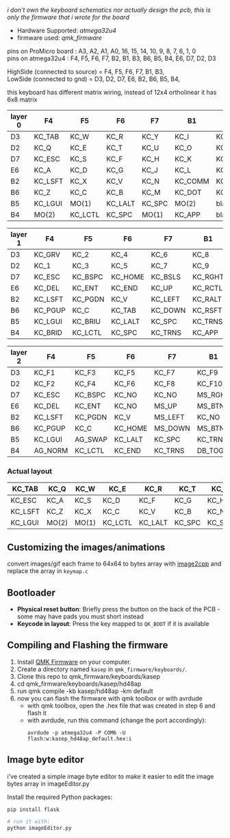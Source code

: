 
*i don't own the keyboard schematics nor actually design the pcb, this is only the firmware that i wrote for the board*

* Hardware Supported: *atmega32u4*
* firmware used: *qmk_firmware*


pins on ProMicro board : A3, A2, A1, A0, 16, 15, 14, 10, 9,  8,  7,  6,  1,  0
<br>
pins on atmega32u4     : F4, F5, F6, F7, B2, B1, B3, B6, B5, B4, E6, D7, D2, D3

HighSide (connected to source) = F4, F5, F6, F7, B1, B3, 
<br>
LowSide (connected to gnd)     = D3, D2, D7, E6, B2, B6, B5, B4, 

this keyboard has different matrix wiring, instead of 12x4 ortholinear it has 6x8 matrix

|layer 0| F4       | F5       | F6       | F7      | B1       | B3       |
| -- | -------- | -------- | -------- | ------- | -------- | -------- |
| D3 | KC\_TAB  | KC\_W    | KC\_R    | KC\_Y   | KC\_I    | KC\_P    |
| D2 | KC\_Q    | KC\_E    | KC\_T    | KC\_U   | KC\_O    | KC\_BSPC |
| D7 | KC\_ESC  | KC\_S    | KC\_F    | KC\_H   | KC\_K    | KC\_SCLN |
| E6 | KC\_A    | KC\_D    | KC\_G    | KC\_J   | KC\_L    | KC\_QUOT |
| B2 | KC\_LSFT | KC\_X    | KC\_V    | KC\_N   | KC\_COMM | KC\_SLSH |
| B6 | KC\_Z    | KC\_C    | KC\_B    | KC\_M   | KC\_DOT  | KC\_ENT  |
| B5 | KC\_LGUI | MO(1)    | KC\_LALT | KC\_SPC | MO(2)    | blank    |
| B4 | MO(2)    | KC\_LCTL | KC\_SPC  | MO(1)   | KC\_APP  | blank    |

|layer 1| F4       | F5       | F6       | F7       | B1       | B3       |
| -- | -------- | -------- | -------- | -------- | -------- | -------- |
| D3 | KC\_GRV  | KC\_2    | KC\_4    | KC\_6    | KC\_8    | KC\_0    |
| D2 | KC\_1    | KC\_3    | KC\_5    | KC\_7    | KC\_9    | KC\_BSPC |
| D7 | KC\_ESC  | KC\_BSPC | KC\_HOME | KC\_BSLS | KC\_RGHT | KC\_LBRC |
| E6 | KC\_DEL  | KC\_ENT  | KC\_END  | KC\_UP   | KC\_RCTL | KC\_RBRC |
| B2 | KC\_LSFT | KC\_PGDN | KC\_V    | KC\_LEFT | KC\_RALT | KC\_MINS |
| B6 | KC\_PGUP | KC\_C    | KC\_TAB  | KC\_DOWN | KC\_RSFT | KC\_EQL  |
| B5 | KC\_LGUI | KC\_BRIU | KC\_LALT | KC\_SPC  | KC\_TRNS | KC\_VOLD |
| B4 | KC\_BRID | KC\_LCTL | KC\_SPC  | KC\_TRNS | KC\_APP  | KC\_VOLU |

|layer 2| F4       | F5       | F6       | F7       | B1       | B3       |
| -- | -------- | -------- | -------- | -------- | -------- | -------- |
| D3 | KC\_F1   | KC\_F3   | KC\_F5   | KC\_F7   | KC\_F9   | KC\_F11  |
| D2 | KC\_F2   | KC\_F4   | KC\_F6   | KC\_F8   | KC\_F10  | KC\_F12  |
| D7 | KC\_ESC  | KC\_BSPC | KC\_NO   | KC\_NO   | MS\_RGHT | MS\_WHLU |
| E6 | KC\_DEL  | KC\_ENT  | KC\_NO   | MS\_UP   | MS\_BTN1 | KC\_BSPC |
| B2 | KC\_LSFT | KC\_PGDN | KC\_V    | MS\_LEFT | KC\_NO   | MS\_WHLD |
| B6 | KC\_PGUP | KC\_C    | KC\_HOME | MS\_DOWN | MS\_BTN2 | KC\_ENT  |
| B5 | KC\_LGUI | AG\_SWAP | KC\_LALT | KC\_SPC  | KC\_TRNS | QK\_RBT  |
| B4 | AG\_NORM | KC\_LCTL | KC\_END  | KC\_TRNS | DB\_TOGG | QK\_BOOT |



### Actual layout

| KC_TAB  | KC_Q   | KC_W   | KC_E   | KC_R   | KC_T   | KC_Y   | KC_U   | KC_I   | KC_O   | KC_P   | KC_BSPC |
|---------|--------|--------|--------|--------|--------|--------|--------|--------|--------|--------|---------|
| KC_ESC  | KC_A   | KC_S   | KC_D   | KC_F   | KC_G   | KC_H   | KC_J   | KC_K   | KC_L   | KC_SCLN| KC_QUOT |
| KC_LSFT | KC_Z   | KC_X   | KC_C   | KC_V   | KC_B   | KC_N   | KC_M   | KC_COMM| KC_DOT | KC_SLSH| KC_ENT  |
| KC_LGUI | MO(2)  | MO(1)  | KC_LCTL| KC_LALT| KC_SPC | KC_SPC | MO(1)  | MO(2)  | KC_APP | blank  | blank   |

## Customizing the images/animations
convert images/gif each frame to 64x64 to bytes array with [image2cpp](https://javl.github.io/image2cpp/)
and replace the array in `keymap.c`

## Bootloader

* **Physical reset button**: Briefly press the button on the back of the PCB - some may have pads you must short instead
* **Keycode in layout**: Press the key mapped to `QK_BOOT` if it is available


## Compiling and Flashing the firmware

1. Install [QMK Firmware](https://docs.qmk.fm/#/newbs_getting_started) on your computer.
2. Create a directory named `kasep` in `qmk_firmware/keyboards/`.
3. Clone this repo to qmk_firmware/keyboards/kasep
4. cd qmk_firmware/keyboards/kasep/hd48ap
5. run qmk compile -kb kasep/hd48ap -km default
7. now you can flash the firmware with qmk toolbox or with avrdude
   * with qmk toolbox, open the .hex file that was created in step 6 and flash it
   * with avrdude, run this command (change the port accordingly):
     ```
     avrdude -p atmega32u4 -P COM6 -U flash:w:kasep_hd48ap_default.hex:i
     ```

## Image byte editor

i've created a simple image byte editor to make it easier to edit the image bytes array in imageEditor.py

Install the required Python packages:

```bash
pip install flask

# run it with:
python imageEditor.py
```
